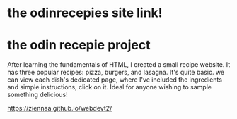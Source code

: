 # the odinrecepies site link!
# the odin recepie project
After learning the fundamentals of HTML, I created a small recipe website. It has three popular recipes: pizza, burgers, and lasagna. It's quite basic. we can view each dish's dedicated page, where I've included the ingredients and simple instructions, click on it. Ideal for anyone wishing to sample something delicious!

https://ziennaa.github.io/webdevt2/

